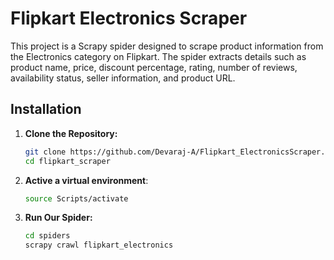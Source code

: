 # Flipkart Electronics Scraper

This project is a Scrapy spider designed to scrape product information from the Electronics category on Flipkart. The spider extracts details such as product name, price, discount percentage, rating, number of reviews, availability status, seller information, and product URL.

## Installation

1. **Clone the Repository:**

   ```bash
   git clone https://github.com/Devaraj-A/Flipkart_ElectronicsScraper.git
   cd flipkart_scraper

2. **Active a virtual environment**:
    ```bash
    source Scripts/activate
    ```

2. **Run Our Spider:**
    ```bash
    cd spiders
    scrapy crawl flipkart_electronics
